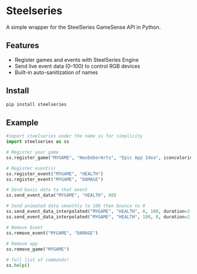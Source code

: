 # Steelseries

A simple wrapper for the SteelSeries GameSense API in Python.

## Features

- Register games and events with SteelSeries Engine
- Send live event data (0–100) to control RGB devices
- Built-in auto-sanitization of names

## Install

```bash
pip install steelseries
```

## Example

```python
#import steelseries under the name ss for simplicity
import steelseries as ss

# Register your game
ss.register_game("MYGAME", "NeoEmberArts", "Epic App Idea", iconcolorid=1)

# Register event(s)
ss.register_event("MYGAME", "HEALTH")
ss.register_event("MYGAME", "DAMAGE")

# Send basic data to that event
ss.send_event_data("MYGAME", "HEALTH", 88)

# Send animated data smoothly to 100 then bounce to 0
ss.send_event_data_interpolated("MYGAME", "HEALTH", 0, 100, duration=3.0, interval=0.2, easing="ease-out")
ss.send_event_data_interpolated("MYGAME", "HEALTH", 100, 0, duration=2.0, interval=0.01, easing="bounce-out")

# Remove Event
ss.remove_event("MYGAME", "DAMAGE")
          
# Remove app
ss.remove_game("MYGAME")

# full list of commands!
ss.help()
```
